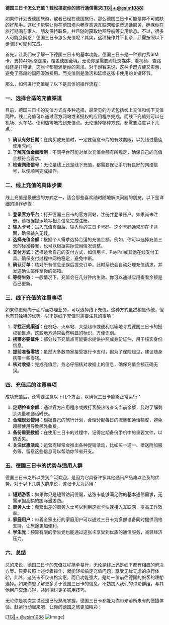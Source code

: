 **德国三日卡怎么充值？轻松搞定你的旅行通信需求[[TG💪+ @esim1088](https://t.me/s/esim1088)]**

如果你计划去德国旅游，或者已经在德国旅行，那么德国三日卡可能是你不可或缺的好帮手。这张卡能够让你在德国境内畅享高速互联网和语音通话服务，确保你在旅行期间与家人、朋友保持联系，并且随时获取地图导航等实用信息。不过，很多人可能会疑惑：德国三日卡怎么充值呢？其实，这项操作并不复杂，只需按照以下步骤即可顺利完成。

首先，让我们来了解一下德国三日卡的基本功能。德国三日卡是一种预付费SIM卡，支持4G网络连接，覆盖德国全境。无论你是需要刷社交媒体、看视频、查路线还是打电话，这张卡都能满足你的需求。对于游客来说，这种卡既方便又实惠，避免了高昂的国际漫游费用。而充值则是激活和延续这张卡使用的关键环节。

那么，如何进行充值呢？以下是具体的操作流程：

### **一、选择合适的充值渠道**
目前，德国三日卡的充值方式有多种选择，最常见的方式包括线上充值和线下充值两种。线上充值可以通过官方网站或者授权的应用程序完成，而线下充值则可以在机场、火车站、便利店等地找到充值点。无论选择哪种方式，都需要注意以下几点：

1. **确认有效日期**：在购买或充值时，一定要留意卡片的有效期限，以免错过最佳使用时间。
2. **了解充值金额限制**：不同平台可能对单次充值金额有所规定，确保自己的充值金额符合要求。
3. **检查网络信号**：无论是线上还是线下充值，都需要保证手机有良好的网络信号，以便顺利完成操作。

### **二、线上充值的具体步骤**
线上充值是最便捷的方式之一，适合那些喜欢随时随地解决问题的朋友。以下是详细的操作步骤：

1. **登录官方平台**：打开德国三日卡的官方网站，注册并登录账户。如果尚未注册，请根据提示填写相关信息完成注册。
2. **输入卡号**：进入充值页面后，输入你的三日卡号码。这个号码通常印在卡背面，确保输入无误。
3. **选择充值金额**：根据个人需求选择合适的充值金额。例如，你可以选择充值三天的标准套餐，也可以根据实际使用情况调整。
4. **支付方式**：选择适合自己的支付方式，如信用卡、PayPal或其他在线支付工具。确保支付过程中网络稳定，避免中断。
5. **确认订单**：核对所有信息无误后提交订单。此时系统会自动处理充值请求，并发送确认邮件至你的邮箱。
6. **等待生效**：一般情况下，充值会在几分钟内生效。你可以通过应用查看余额是否已更新。

### **三、线下充值的注意事项**
如果你更倾向于面对面办理业务，可以选择线下充值。这种方式虽然稍显传统，但也有其独特的优势。以下是线下充值时需要注意的事项：

1. **寻找正规渠道**：在机场、火车站、大型超市或便利店等地寻找德国三日卡的授权销售点。这些地方通常会有明显的标识，方便识别。
2. **携带必要证件**：部分线下充值点可能要求提供护照或身份证件，用于核实身份信息。
3. **提前准备零钱**：虽然大多数商家接受银行卡支付，但为了保险起见，建议随身携带一些零钱。
4. **核对收据**：完成充值后，务必仔细核对收据上的信息，确保充值金额正确无误。

### **四、充值后的注意事项**
成功充值后，还需要注意以下几个方面，以确保三日卡能够正常运行：

1. **定期检查余额**：通过官方应用程序或拨打客服热线查询当前余额，及时了解剩余流量和通话时长。
2. **合理规划使用**：根据自己的旅行计划，合理分配每日的流量和通话额度，避免超额使用导致额外收费。
3. **备份重要数据**：在使用三日卡的过程中，记得定期备份手机中的重要文件，以防丢失。
4. **关注优惠活动**：运营商经常会推出各种促销活动，比如买一送一、赠送附加服务等，留意这些信息可以帮助你节省开支。

### **五、德国三日卡的优势与适用人群**
德国三日卡之所以受到广泛欢迎，是因为它具备许多其他通讯产品难以企及的优势。对于以下几类人群来说，这张卡尤为适用：

1. **短期游客**：如果你只是短暂访问德国，这张卡能够满足你的基本通信需求，无需承担高额的国际漫游费。
2. **商务人士**：频繁出差的商务人士可以利用这张卡快速接入互联网，提高工作效率。
3. **家庭用户**：带着全家出行的家庭用户可以通过三日卡为多部设备同时提供网络支持，让旅途更加便利。
4. **学生党**：预算有限的学生党也能通过这张卡享受到优质的通信服务，减轻经济压力。

### **六、总结**
总的来说，德国三日卡的充值过程简单易行，无论是线上还是线下都有相应的解决方案。只要按照上述步骤操作，就能轻松搞定充值问题，享受无忧无虑的旅行体验。此外，这张卡不仅价格实惠，而且功能强大，是每一位前往德国的旅客的理想选择。如果你想了解更多关于德国三日卡的信息，不妨加入我们的讨论群组，与其他用户交流心得，共同探讨更多实用技巧。

无论你是初次尝试还是已经熟练掌握，德国三日卡都能为你带来前所未有的便捷体验。赶紧行动起来吧，让你的德国之旅更加精彩！

[[TG💪+ @esim1088](https://t.me/s/esim1088) ![Image](https://i.postimg.cc/4NQfJmqS/Snipaste-2025-05-13-00-14-12.png)]